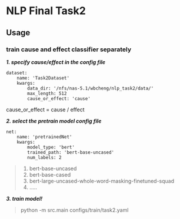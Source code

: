 # NLP Final Task2

## Usage
### train cause and effect classifier separately

***1. specify cause/effect in the config file***

```python=
dataset:
    name: 'Task2Dataset'
    kwargs:
        data_dir: '/nfs/nas-5.1/wbcheng/nlp_task2/data/'
        max_length: 512
        cause_or_effect: 'cause'
``` 
cause_or_effect = cause / effect

***2. select the pretrain model config file***
```python=
net:
    name: 'pretrainedNet'
    kwargs:
        model_type: 'bert'
        trained_path: 'bert-base-uncased'
        num_labels: 2
```
>1. bert-base-uncased
>2. bert-base-cased
>3. bert-large-uncased-whole-word-masking-finetuned-squad
>4. .....

***3. train model!***
> python -m src.main configs/train/task2.yaml 

